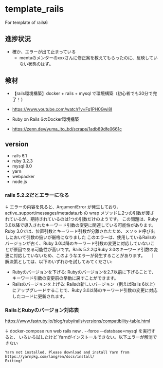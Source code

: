 # template_rails
For template of rails6

## 進捗状況

- 確か、エラーが出て止まっている
  - mentaのメンターのxxxさんに修正案を教えてもらったのに、反映していない状態のはず。

## 教材

- 【rails環境構築】docker + rails + mysql で環境構築（初心者でも30分で完了！）
- https://www.youtube.com/watch?v=Fq1PH0Gwi8I

- Ruby on Rails 6のDocker環境構築
- https://zenn.dev/yuma_ito_bd/scraps/1adb89dfe0661c



## version
- rails 6.1
- ruby 3.2.3
- mysql 8.0
- yarn
- webpacker
- node.js


### rails 5.2.2だとエラーになる
↓
エラーの内容を見ると、ArgumentError が発生しており、
active_support/messages/metadata.rb の wrap メソッドに2つの引数が渡されているが、期待されているのは1つの引数だけのようです。
この問題は、Ruby 3.0以降で導入されたキーワード引数の変更に関連している可能性があります。
Ruby 3.0では、位置引数とキーワード引数が分離されたため、メソッド呼び出しにおいて引数の扱いが厳格になりました
このエラーは、使用しているRailsのバージョンが古く、Ruby 3.0以降のキーワード引数の変更に対応していないことが原因である可能性が高いです。Rails 5.2.2はRuby 3.0のキーワード引数の変更に対応していないため、このようなエラーが発生することがあります。
　｜
解決策としては、以下のいずれかを試してみてください:
- Rubyのバージョンを下げる: Rubyのバージョンを2.7以前に下げることで、キーワード引数の変更前の挙動に戻すことができます。
- Railsのバージョンを上げる: Railsの新しいバージョン（例えばRails 6以上）にアップグレードすることで、Ruby 3.0以降のキーワード引数の変更に対応したコードに更新されます。


### RailsとRubyのバージョン対応表
https://www.fastruby.io/blog/ruby/rails/versions/compatibility-table.html




↓
docker-compose run web rails new . --force --database=mysql
を実行すると、
いろいろ試したけど
Yarnがインストールできない。以下エラーが解消できない
```
Yarn not installed. Please download and install Yarn from https://yarnpkg.com/lang/en/docs/install/
Exiting!
```










